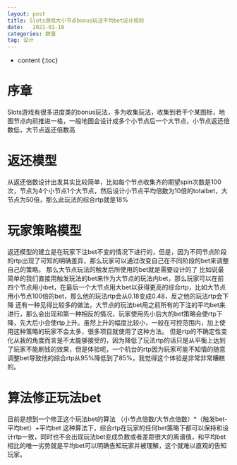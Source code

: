 ```yaml
---
layout: post
title: Slots游戏大小节点bonus玩法平均bet设计规则
date:   2021-01-10
categories: 数值
tag: 设计
---
```


* content
{:toc}


序章			
====================================
Slots游戏有很多进度类的bonus玩法，多为收集玩法，收集到若干个某图标，地图节点向前推进一格，一般地图会设计成多个小节点后一个大节点，小节点返还倍数低，大节点返还倍数高


# 返还模型  
从返还倍数设计出发其实比较简单，比如每个节点收集齐的期望spin次数是100次，节点为4个小节点1个大节点，然后设计小节点平均倍数为10倍的totalbet，大节点为50倍，那么此玩法的综合rtp就是18%

# 玩家策略模型 
返还模型的建立是在玩家下注bet不变的情况下进行的，但是，因为不同节点阶段的rtp出现了可知的明确差异，那么玩家可以通过改变自己在不同阶段的bet来调整自己的策略。
那么大节点玩法的触发后所使用的bet就是需要设计的了
比如说最简单的我们直接用触发玩法的bet来作为大节点的玩法内bet，那么玩家可以在前四个节点用小bet，在最后一个大节点用大bet以获得更高的综合rtp，比如大节点用小节点100倍的bet，那么他的玩法rtp会从0.18变成0.48，反之他的玩法rtp会下降
还有一种见得比较多的做法，大节点的玩法bet用之前所有的下注的平均bet来进行，那么会出现和第一种相反的情况，玩家使用先小后大的bet策略会使rtp下降，先大后小会使rtp上升。虽然上升的幅度比较小，一般在可控范围内，加上使用这种策略的玩家不会太多，很多项目就使用了这种方法。
但是rtp的不确定性变化从我的角度而言是不太能够接受的，因为降低了玩法rtp的话只是从平衡上达到了玩家不能刷钱的效果，但是体验呢，一个机台的rtp因为玩家可能不知情的随意调整bet导致他的综合rtp从95%降低到了85%，我觉得这个体验是非常非常糟糕的。


# 算法修正玩法bet  
目前是想到一个修正这个玩法bet的算法
（小节点倍数/大节点倍数）*（触发bet-平均bet）+平均bet
这种算法下，综合rtp在玩家的任何bet策略下都可以保持和设计rtp一致，同时也不会出现玩法bet变成负数或者差距很大的离谱值，和平均bet相比的唯一劣势就是平均bet可以明确告知玩家并被理解，这个就难以直观的告知玩家。